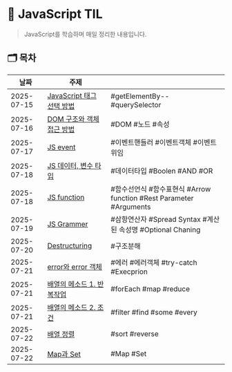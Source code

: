 # 📂 JavaScript TIL

> JavaScript를 학습하며 매일 정리한 내용입니다.

## 🗂️ 목차

| 날짜 | 주제 | |
|------|------|------|
| 2025-07-15 | [JavaScript 태그 선택 방법](./2025-07-15-selector.js) | #getElementBy-- #querySelector
| 2025-07-16 | [DOM 구조와 객체 접근 방법](./2025-07-16-DOM.js) | #DOM #노드 #속성
| 2025-07-17 | [JS event](./2025-07-16-event.js) | #이벤트핸들러 #이벤트객체 #이벤트위임
| 2025-07-18 | [JS 데이터, 변수 타입](./2025-07-17-데이터,%20변수%20타입.md) | #데이터타입 #Boolen #AND #OR
| 2025-07-18 | [JS function](./2025-07-18-function.js) | #함수선언식 #함수표현식 #Arrow function #Rest Parameter #Arguments
| 2025-07-19 | [JS Grammer](./2025-07-19-grammar.js) | #삼항연산자 #Spread Syntax #계산된 속성명 #Optional Chaning
| 2025-07-20 | [Destructuring](./2025-07-20-Destructuring.js) | #구조분해
| 2025-07-21 | [error와 error 객체](./2025-07-21-error.js) | #에러 #에러객체 #try-catch #Execprion
| 2025-07-21 | [배열의 메소드 1. 반복작업](./2025-07-21-array-loop.js) | #forEach #map #reduce
| 2025-07-21 | [배열의 메소드 2. 조건](./2025-07-21-array-filter.js) | #filter #find #some #every 
| 2025-07-22 | [배열 정렬](./2025-07-22-sort.js) | #sort #reverse
| 2025-07-22 | [Map과 Set](./2025-07-22-map.js) | #Map #Set
